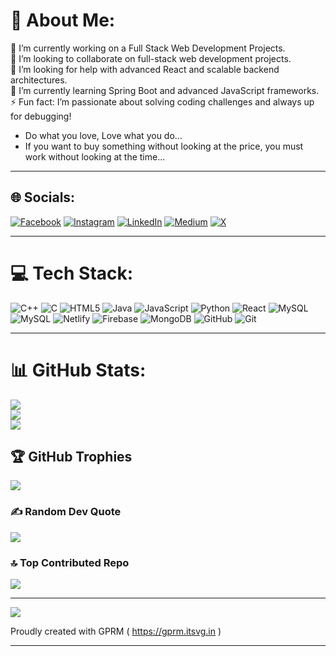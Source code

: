 # 💫 About Me:
🔭 I’m currently working on a Full Stack Web Development Projects.<br>👯 I’m looking to collaborate on full-stack web development projects.<br>🤝 I’m looking for help with advanced React and scalable backend architectures.<br>🌱 I’m currently learning Spring Boot and advanced JavaScript frameworks.<br>⚡ Fun fact: I’m passionate about solving coding challenges and always up for debugging!

- Do what you love, Love what you do...
- If you want to buy something without looking at the price, you must work without looking at the time...

---


## 🌐 Socials:
[![Facebook](https://img.shields.io/badge/Facebook-%231877F2.svg?logo=Facebook&logoColor=white)](https://facebook.com/100026769294027) [![Instagram](https://img.shields.io/badge/Instagram-%23E4405F.svg?logo=Instagram&logoColor=white)](https://instagram.com/guruprasad_gp___) [![LinkedIn](https://img.shields.io/badge/LinkedIn-%230077B5.svg?logo=linkedin&logoColor=white)](https://linkedin.com/in/guruprasadgp22) [![Medium](https://img.shields.io/badge/Medium-12100E?logo=medium&logoColor=white)](https://medium.com/@guruprasad22gp) [![X](https://img.shields.io/badge/X-black.svg?logo=X&logoColor=white)](https://x.com/c23_gp) 

---

# 💻 Tech Stack:

![C++](https://img.shields.io/badge/c++-%2300599C.svg?style=flat-square&logo=c%2B%2B&logoColor=white) ![C](https://img.shields.io/badge/c-%2300599C.svg?style=flat-square&logo=c&logoColor=white) ![HTML5](https://img.shields.io/badge/html5-%23E34F26.svg?style=flat-square&logo=html5&logoColor=white) ![Java](https://img.shields.io/badge/java-%23ED8B00.svg?style=flat-square&logo=openjdk&logoColor=white) ![JavaScript](https://img.shields.io/badge/javascript-%23323330.svg?style=flat-square&logo=javascript&logoColor=%23F7DF1E) ![Python](https://img.shields.io/badge/python-3670A0?style=flat-square&logo=python&logoColor=ffdd54) ![React](https://img.shields.io/badge/react-%2320232a.svg?style=flat-square&logo=react&logoColor=%2361DAFB) ![MySQL](https://img.shields.io/badge/mysql-4479A1.svg?style=flat-square&logo=mysql&logoColor=white) ![MySQL](https://img.shields.io/badge/mysql-4479A1.svg?style=flat-square&logo=mysql&logoColor=white) ![Netlify](https://img.shields.io/badge/netlify-%23000000.svg?style=flat-square&logo=netlify&logoColor=#00C7B7) ![Firebase](https://img.shields.io/badge/firebase-a08021?style=flat-square&logo=firebase&logoColor=ffcd34) ![MongoDB](https://img.shields.io/badge/MongoDB-%234ea94b.svg?style=flat-square&logo=mongodb&logoColor=white) ![GitHub](https://img.shields.io/badge/github-%23121011.svg?style=flat-square&logo=github&logoColor=white) ![Git](https://img.shields.io/badge/git-%23F05033.svg?style=flat-square&logo=git&logoColor=white)

---

# 📊 GitHub Stats:

![](https://github-readme-stats.vercel.app/api?username=guruprasadgp22&theme=tokyonight&hide_border=false&include_all_commits=false&count_private=false)<br/>
![](https://github-readme-streak-stats.herokuapp.com/?user=guruprasadgp22&theme=tokyonight&hide_border=false)<br/>
![](https://github-readme-stats.vercel.app/api/top-langs/?username=guruprasadgp22&theme=tokyonight&hide_border=false&include_all_commits=false&count_private=false&layout=compact)

## 🏆 GitHub Trophies
![](https://github-profile-trophy.vercel.app/?username=guruprasadgp22&theme=radical&no-frame=false&no-bg=true&margin-w=4)

### ✍️ Random Dev Quote
![](https://quotes-github-readme.vercel.app/api?type=horizontal&theme=merko)

### 🔝 Top Contributed Repo
![](https://github-contributor-stats.vercel.app/api?username=guruprasadgp22&limit=5&theme=dark&combine_all_yearly_contributions=true)

---

[![](https://visitcount.itsvg.in/api?id=guruprasadgp22&icon=0&color=0)](https://visitcount.itsvg.in)

 Proudly created with GPRM ( https://gprm.itsvg.in )

---
